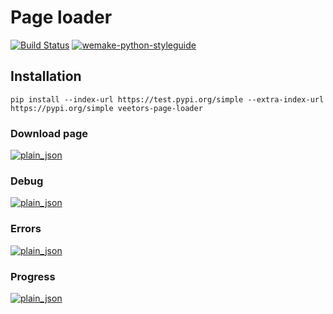 # Page loader
[![Build Status](https://travis-ci.org/veetors/page-loader.svg?branch=master)](https://travis-ci.org/veetors/page-loader)
[![wemake-python-styleguide](https://img.shields.io/badge/style-wemake-000000.svg)](https://github.com/wemake-services/wemake-python-styleguide)

## Installation
`pip install --index-url https://test.pypi.org/simple --extra-index-url https://pypi.org/simple veetors-page-loader`

### Download page
[![plain_json](https://asciinema.org/a/YsqT0O3nbQwMnIYW529dHcp0S.png)](https://asciinema.org/a/YsqT0O3nbQwMnIYW529dHcp0S)

### Debug
[![plain_json](https://asciinema.org/a/mxekgeN52hUqfpWxmPW35xfmb.png)](https://asciinema.org/a/mxekgeN52hUqfpWxmPW35xfmb)

### Errors
[![plain_json](https://asciinema.org/a/udppEvYSQBTF8TLqcH7TbwB7s.png)](https://asciinema.org/a/udppEvYSQBTF8TLqcH7TbwB7s)

### Progress
[![plain_json](https://asciinema.org/a/VO7KNOEFi6sirL6wLsMQiXODH.png)](https://asciinema.org/a/VO7KNOEFi6sirL6wLsMQiXODH)
